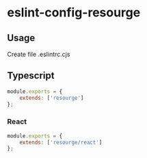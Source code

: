 # eslint-config-resourge

## Usage

Create file .eslintrc.cjs

## Typescript

```javascript
module.exports = {
	extends: ['resourge']
};
```

### React

```javascript
module.exports = {
	extends: ['resourge/react']
};
```